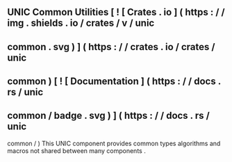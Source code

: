 #
UNIC
Common
Utilities
[
!
[
Crates
.
io
]
(
https
:
/
/
img
.
shields
.
io
/
crates
/
v
/
unic
-
common
.
svg
)
]
(
https
:
/
/
crates
.
io
/
crates
/
unic
-
common
)
[
!
[
Documentation
]
(
https
:
/
/
docs
.
rs
/
unic
-
common
/
badge
.
svg
)
]
(
https
:
/
/
docs
.
rs
/
unic
-
common
/
)
This
UNIC
component
provides
common
types
algorithms
and
macros
not
shared
between
many
components
.
